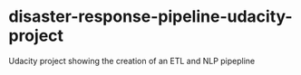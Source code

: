 # disaster-response-pipeline-udacity-project
Udacity project showing the creation of an ETL and NLP pipepline

